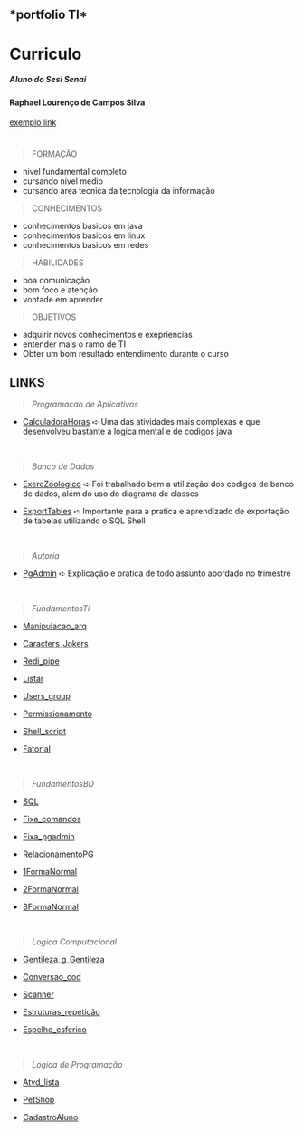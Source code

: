 <h2> *portfolio TI* </h2>
<h1> Curriculo </h1>
<h5> Aluno do Sesi Senai </h5>
<h4>Raphael Lourenço de Campos Silva</h4>

[exemplo link](fundamentosTI/exemplos.sh)

#

> FORMAÇÃO

* nivel fundamental completo
* cursando nivel medio 
* cursando area tecnica da tecnologia da informação


> CONHECIMENTOS

* conhecimentos basicos em java
* conhecimentos basicos em linux
* conhecimentos basicos em redes


> HABILIDADES 

* boa comunicação 
* bom foco e atenção 
* vontade em aprender 

> OBJETIVOS

* adquirir novos conhecimentos e exepriencias 
* entender mais o ramo de TI
* Obter um bom resultado entendimento durante o curso

## **LINKS**
>*Programacao de Aplicativos* 

* [CalculadoraHoras](https://github.com/SilvaRaphacC/portfolioTecnico/tree/main/CalculadoraHoras) ➪ Uma das atividades mais complexas e que desenvolveu bastante a logica mental e de codigos java

<br />

>*Banco de Dados*

* [ExercZoologico](BancoDados/ExercZoologico.sql) ➪ Foi trabalhado bem a utilização dos codigos de banco de dados, além do uso do diagrama de classes

* [ExportTables](BancoDados/ExportTables.sql) ➪ Importante para a pratica e aprendizado de exportação de tabelas utilizando o SQL Shell

<br />

>*Autoria*

* [PgAdmin](Autorias/PgAdminRev.sql) ➪ Explicação e pratica de todo assunto abordado no trimestre 

<br />

>*FundamentosTi*

* [Manipulacao_arq](fundamentosTI/Manipulacao_arq)

* [Caracters_Jokers](fundamentosTI/Caracteres_curingas)

* [Redi_pipe](fundamentosTI/Redirecionamento_pipe)

* [Listar](fundamentosTI/Listar_redirecionar)

* [Users_group](fundamentosTI/Usuarios_e_Grupos)

* [Permissionamento](fundamentosTI/Permissionamento)

* [Shell_script](fundamentosTI/Shell_script)

* [Fatorial](fundamentosTI/Fatorial)

<br />

>*FundamentosBD*

* [SQL](FundamentosBD/SQL)

* [Fixa_comandos](FundamentosBD/alter_comandos)

* [Fixa_pgadmin](FundamentosBD/Fixa_pgadmin)

* [RelacionamentoPG](FundamentosBD/Relacionamento_PG)

* [1FormaNormal](FundamentosBD/1FormaNormal)

* [2FormaNormal](FundamentosBD/2FormaNormal)

* [3FormaNormal](FundamentosBD/3FormaNormal)

<br />

>*Logica Computacional* 

* [Gentileza_g_Gentileza](LogicaComputacional/Gentileza_g_gentileza)

* [Conversao_cod](LogicaComputacional/conversao_cod)

* [Scanner](LogicaComputacional/Scanner)

* [Estruturas_repetição](LogicaComputacional/Estruturas_repetição)

* [Espelho_esferico](LogicaComputacional/Espelhos_esferico)

<br />

>*Logica de Programação*

* [Atvd_lista](LogicaProgramação/Atvd_lista)

* [PetShop](LogicaProgramação/PetShop)

* [CadastroAluno](LogicaProgramação/CadastroAluno/)

